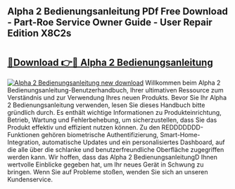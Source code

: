 ## Alpha 2 Bedienungsanleitung PDf Free Download - Part-Roe Service Owner Guide - User Repair Edition X8C2s

# <h2><a href="http://df46og.blite.top/?on=Alpha+2+Bedienungsanleitung">🔗Download 👉🔴 Alpha 2 Bedienungsanleitung</a></h2>

[![Alpha 2 Bedienungsanleitung new download](https://i.imgur.com/lujVjoI.png)](http://df46og.blite.top/?on=Alpha+2+Bedienungsanleitung)
Willkommen beim Alpha 2 Bedienungsanleitung-Benutzerhandbuch, Ihrer ultimativen Ressource zum Verständnis und zur Verwendung Ihres neuen Produkts. Bevor Sie Ihr Alpha 2 Bedienungsanleitung verwenden, lesen Sie dieses Handbuch bitte gründlich durch. Es enthält wichtige Informationen zu Produkteinrichtung, Betrieb, Wartung und Fehlerbehebung, um sicherzustellen, dass Sie das Produkt effektiv und effizient nutzen können. Zu den REDDDDDDD-Funktionen gehören biometrische Authentifizierung, Smart-Home-Integration, automatische Updates und ein personalisiertes Dashboard, auf die alle über die schlanke und benutzerfreundliche Oberfläche zugegriffen werden kann. Wir hoffen, dass das Alpha 2 BedienungsanleitungD Ihnen wertvolle Einblicke gegeben hat, um Ihr neues Gerät in Schwung zu bringen. Wenn Sie auf Probleme stoßen, wenden Sie sich an unseren Kundenservice.
